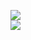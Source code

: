 [![](https://img.shields.io/badge/Made%20With-Github%20Spray-lightgrey.svg?style=for-the-badge&logo=github)](https://github.com/Annihil/github-spray#4561)  
[![](https://i.imgur.com/2DrTn0Z.gif)](https://github.com/Annihil/github-spray)
